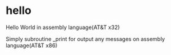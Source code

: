 # hello
Hello World in assembly language(AT&T x32)

Simply subroutine _print
for output any messages on assembly language(AT&T x86)
